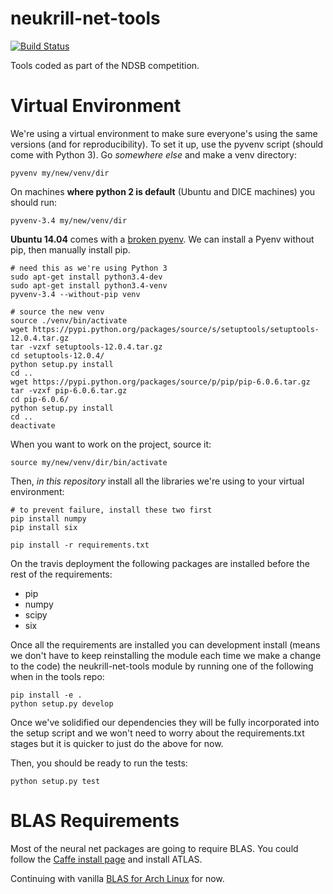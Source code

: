 neukrill-net-tools
==================

[![Build Status](https://magnum.travis-ci.com/Neuroglycerin/neukrill-net-tools.svg?token=TAzt1bqxioKxk3ru2s2S)](https://magnum.travis-ci.com/Neuroglycerin/neukrill-net-tools)

Tools coded as part of the NDSB competition.

Virtual Environment
===================

We're using a virtual environment to make sure everyone's using
the same versions (and for reproducibility). To set it up, 
use the pyvenv script (should come with Python 3). Go _somewhere
else_ and make a venv directory:

```
pyvenv my/new/venv/dir
```

On machines __where python 2 is default__ (Ubuntu and DICE machines) you should
run:

```
pyvenv-3.4 my/new/venv/dir
```

__Ubuntu 14.04__ comes with a [broken pyenv](http://askubuntu.com/questions/488529/pyvenv-3-4-error-returned-non-zero-exit-status-1). We can install a Pyenv without pip, then manually install pip. 

```
# need this as we're using Python 3
sudo apt-get install python3.4-dev
sudo apt-get install python3.4-venv
pyvenv-3.4 --without-pip venv

# source the new venv
source ./venv/bin/activate
wget https://pypi.python.org/packages/source/s/setuptools/setuptools-12.0.4.tar.gz
tar -vzxf setuptools-12.0.4.tar.gz 
cd setuptools-12.0.4/
python setup.py install
cd ..
wget https://pypi.python.org/packages/source/p/pip/pip-6.0.6.tar.gz
tar -vzxf pip-6.0.6.tar.gz
cd pip-6.0.6/
python setup.py install
cd ..
deactivate
```

When you want to work on the project, source it:

```
source my/new/venv/dir/bin/activate
```

Then, _in this repository_ install all the libraries we're 
using to your virtual environment:

```
# to prevent failure, install these two first
pip install numpy
pip install six

pip install -r requirements.txt
```

On the travis deployment the following packages are installed before the rest of the
requirements:

* pip 
* numpy 
* scipy 
* six

Once all the requirements are installed you can development install (means we don't
have to keep reinstalling the module each time we make a change to the code)
the neukrill-net-tools module by running one of the following when in the tools repo:

```
pip install -e .  
python setup.py develop
```

Once we've solidified our dependencies they will be fully incorporated into 
the setup script and we won't need to worry about the requirements.txt stages
but it is quicker to just do the above for now.


Then, you should be ready to run the tests:
```
python setup.py test
```

BLAS Requirements
=================

Most of the neural net packages are going to require BLAS.
You could follow the [Caffe install page][ci] and install
ATLAS.

Continuing with vanilla [BLAS for Arch Linux][ab] for now.

[ci]: http://caffe.berkeleyvision.org/installation.html
[ab]: http://www.netlib.org/lapack/
